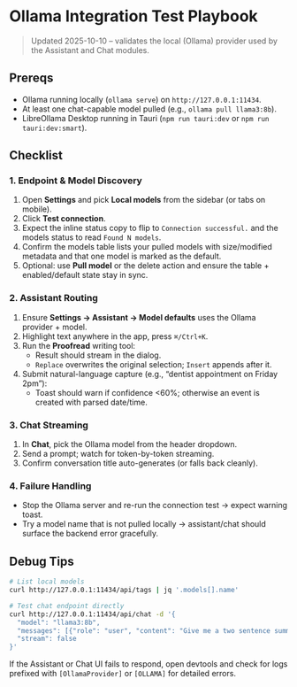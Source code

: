 # Ollama Integration Test Playbook

> Updated 2025-10-10 – validates the local (Ollama) provider used by the Assistant and Chat modules.

## Prereqs
- Ollama running locally (`ollama serve`) on `http://127.0.0.1:11434`.
- At least one chat-capable model pulled (e.g., `ollama pull llama3:8b`).
- LibreOllama Desktop running in Tauri (`npm run tauri:dev` or `npm run tauri:dev:smart`).

## Checklist

### 1. Endpoint & Model Discovery
1. Open **Settings** and pick **Local models** from the sidebar (or tabs on mobile).
2. Click **Test connection**.
3. Expect the inline status copy to flip to `Connection successful.` and the models status to read `Found N models`.
4. Confirm the models table lists your pulled models with size/modified metadata and that one model is marked as the default.
5. Optional: use **Pull model** or the delete action and ensure the table + enabled/default state stay in sync.

### 2. Assistant Routing
1. Ensure **Settings → Assistant → Model defaults** uses the Ollama provider + model.
2. Highlight text anywhere in the app, press `⌘/Ctrl+K`.
3. Run the **Proofread** writing tool:
   - Result should stream in the dialog.
   - `Replace` overwrites the original selection; `Insert` appends after it.
4. Submit natural-language capture (e.g., “dentist appointment on Friday 2pm”):
   - Toast should warn if confidence <60%; otherwise an event is created with parsed date/time.

### 3. Chat Streaming
1. In **Chat**, pick the Ollama model from the header dropdown.
2. Send a prompt; watch for token-by-token streaming.
3. Confirm conversation title auto-generates (or falls back cleanly).

### 4. Failure Handling
- Stop the Ollama server and re-run the connection test → expect warning toast.
- Try a model name that is not pulled locally → assistant/chat should surface the backend error gracefully.

## Debug Tips
```bash
# List local models
curl http://127.0.0.1:11434/api/tags | jq '.models[].name'

# Test chat endpoint directly
curl http://127.0.0.1:11434/api/chat -d '{
  "model": "llama3:8b",
  "messages": [{"role": "user", "content": "Give me a two sentence summary of LibreOllama Desktop."}],
  "stream": false
}'
```

If the Assistant or Chat UI fails to respond, open devtools and check for logs prefixed with `[OllamaProvider]` or `[OLLAMA]` for detailed errors.
